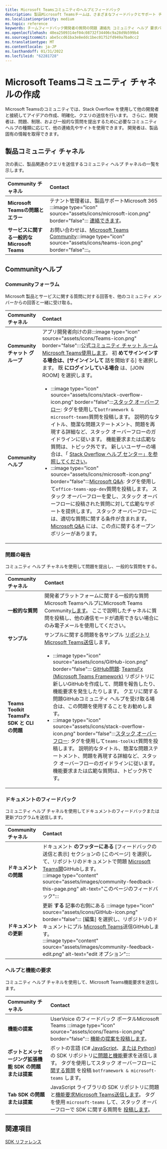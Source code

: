 ```yaml
---
title: Microsoft Teamsコミュニティのヘルプとフィードバック
description: 製品Microsoft Teamsチームは、さまざまなフィードバックとサポート チャネルを通して開発者コミュニティに対応します。
ms.localizationpriority: medium
ms.topic: reference
keywords: チームフィードバック開発者の質問の問題 連絡先 コミュニティ ヘルプ 要求バグ投稿 コミュニティディスカッションサポート
ms.openlocfilehash: 40ea2509314ef04c08732f34406c9a28d9b599b4
ms.sourcegitcommit: abe5ccd61ba3e8eddc1bec01752fd949a7ba0cc2
ms.translationtype: MT
ms.contentlocale: ja-JP
ms.lasthandoff: 01/31/2022
ms.locfileid: "62281728"
---
```

# <a name="microsoft-teams-developer-community-channels"></a>Microsoft Teamsコミュニティ チャネルの作成

Microsoft Teamsのコミュニティでは、Stack Overflow を使用して他の開発者と接続してアイデアの作成、明確化、クエリの送信を行います。 さらに、開発者は、問題、制限、および一般的な質問を提出するために必要なコミュニティ ヘルプの種類に応じて、他の連絡先やサイトを使用できます。 開発者は、製品固有の情報を取得できます。

## <a name="product-community-channels"></a>製品コミュニティ チャネル

次の表に、製品関連のクエリを送信するコミュニティ ヘルプ チャネルの一覧を示します。

| **Community チャネル** | **Contact** |
|:------------|:------------|
| **Microsoft Teamsの問題とエラー** | テナント管理者は、製品サポートMicrosoft 365 :::image type="icon" source="assets/icons/microsoft-icon.png" border="false"::: [連絡できます](/microsoft-365/admin/contact-support-for-business-products)。 |
| **サービスに関する一般的なMicrosoft Teams** | お問い合わせは、[Microsoft Teams Community](https://answers.microsoft.com/en-us/msteams/forum):::image type="icon" source="assets/icons/teams-icon.png" border="false":::。|

## <a name="community-help"></a>Communityヘルプ

### <a name="community-forums"></a>Communityフォーラム

Microsoft 製品とサービスに関する質問に対する回答を、他のコミュニティ メンバーからの回答と一緒に受け取る。

| **Community チャネル**|   **Contact**  |
|:---------------------|:---------------|
| **Communityチャット グループ** | アプリ開発者向けの非:::image type="icon" source="assets/icons/Teams-icon.png" border="false":::公式[コミュニティ チャット ルームMicrosoft Teams使用します](https://gitter.im/OfficeDev/MicrosoftTeamsAppDev)。 初 **めてサインインする場合は、[サインインして** 話を開始する] を選択します。 既 **にログインしている場合** は、[JOIN ROOM] を選択します。 |
|**Communityヘルプ** | <ul> <li>:::image type="icon" source="assets/icons/stack-overflow-icon.png" border="false":::[スタック オーバーフロー](https://stackoverflow.com/questions/tagged/microsoft-teams): タグを使用して`botframework & microsoft-teams`質問を投稿します。 説明的なタイトル、簡潔な問題ステートメント、問題を再現する詳細など、スタック オーバーフローのガイドラインに従います。 機能要求または広範な質問は、トピック外です。 新しいユーザーの場合は、「 [Stack Overflow ヘルプ センター」を参照してください](https://stackoverflow.com/help)。</li>  <li>:::image type="icon" source="assets/icons/microsoft-icon.png" border="false":::[Microsoft Q&A](/answers/topics/office-teams-app-dev.html): タグを使用して`office-teams-app-dev`質問を投稿します。 スタック オーバーフローを愛し、スタック オーバーフローに投稿された質問に対して広範なサポートを提供します。 スタック オーバーフローには、適切な質問に関する条件が含まれます。 [Microsoft Q&A](/answers/topics/office-teams-app-dev.html) には、この点に関するオープン ポリシーがあります。 </li><ul> |

### <a name="report-issues"></a>問題の報告

コミュニティ ヘルプ チャネルを使用して問題を提出し、一般的な質問をする。

| **Community チャネル** | **Contact** |
|:----------------------|:------------|
| **一般的な質問** | 開発者プラットフォームに関する一般的な質問Microsoft TeamsヘルプにMicrosoft Teams Community[します](mailto:microsoftteamsdev@microsoft.com)。 ここで説明したチャネルに質問を投稿し、他の通信モードが適用できない場合にのみ電子メールを使用してください。 |
| **サンプル** | サンプルに関する問題を各サンプル [リポジトリMicrosoft Teams送信](https://github.com/OfficeDev/Microsoft-Teams-Samples)します。|
|  **Teams Toolkit TeamsFx SDK と CLI の問題** | <ul><li> :::image type="icon" source="assets/icons/GitHub-icon.png" border="false":::  [GitHub問題](https://github.com/OfficeDev/TeamsFx/issues): [TeamsFx (Microsoft Teams Framework)](https://github.com/OfficeDev/TeamsFx) リポジトリに新しいGitHubを作成して、問題を報告したり、機能要求を発生したりします。 クエリに関する問題GitHubコミュニティ ヘルプを受け取る場合は、この問題を使用することをお勧めします。 <li> :::image type="icon" source="assets/icons/stack-overflow-icon.png" border="false":::[スタック オーバーフロー](https://stackoverflow.com/questions/tagged/teams-toolkit): タグを使用して`teams-toolkit`質問を投稿します。 説明的なタイトル、簡潔な問題ステートメント、問題を再現する詳細など、スタック オーバーフローのガイドラインに従います。 機能要求または広範な質問は、トピック外です。 </li> </ul> |

### <a name="documentation-feedback"></a>ドキュメントのフィードバック

コミュニティ ヘルプ チャネルを使用してドキュメントのフィードバックまたは更新プログラムを送信します。

| **Community チャネル** | **Contact** |
|:--------------------------|:--------------------------|
| **ドキュメントの問題** | ドキュメント **のフッターにある** [フィードバックの送信と表示] セクションの [このページ] を選択して、[](https://github.com/MicrosoftDocs/msteams-docs/issues)リポジトリのドキュメントで問題 [Microsoft Teams開](https://github.com/MicrosoftDocs/msteams-docs)GitHubします。<br/>:::image type="content" source="assets/images/community-feedback-this-page.png" alt-text="このページのフィードバック":::|
|**ドキュメントの更新**|更新 **する** 記事の右側にある :::image type="icon" source="assets/icons/GitHub-icon.png" border="false"::: [編集] を選択し、リポジトリのドキュメントにプル [Microsoft Teams](https://github.com/MicrosoftDocs/msteams-docs)送信GitHubします。 <br /> :::image type="content" source="assets/images/community-feedback-edit.png" alt-text="edit オプション":::|

### <a name="help-and-feature-request"></a>ヘルプと機能の要求

コミュニティ ヘルプ チャネルを使用して、Microsoft Teams機能要求を送信します。

| **Community チャネル** | **Contact** |
|:----------------------|:------------|
| **機能の提案** | UserVoice のフィードバック ポータルMicrosoft Teams :::image type="icon" source="assets/icons/Teams-icon.png" border="false"::: [機能の提案を投稿します](https://microsoftteams.uservoice.com/forums/555103-public-preview/category/182881-developer-platform)。 |
| **ボットとメッセージング拡張機能 SDK の問題または提案** | ボットの言語 (C# [JavaScript](https://github.com/Microsoft/botbuilder-js)、[または Python](https://github.com/Microsoft/botbuilder-python)) の SDK リポジトリ[に問題と機能](https://github.com/Microsoft/botbuilder-dotnet/)要求を送信します。 タグを使用してスタック オーバーフローに [関する質問](https://stackoverflow.com/questions/tagged/botframework%20microsoft-teams) を投稿 `botframework & microsoft-teams` します。 |
| **Tab SDK の問題または提案** | JavaScript ライブラリの SDK リポジトリに問題と[機能要求Microsoft Teams送信します](https://github.com/OfficeDev/microsoft-teams-library-js/issues)。 タグを使用 `microsoft-teams` して、スタック オーバーフローで SDK に関する質問を [投稿します](https://stackoverflow.com/questions/tagged/microsoft-teams)。 |

## <a name="see-also"></a>関連項目

[SDK リファレンス](/javascript/api/overview/msteams-client?view=msteams-client-js-latest&preserve-view=true)
